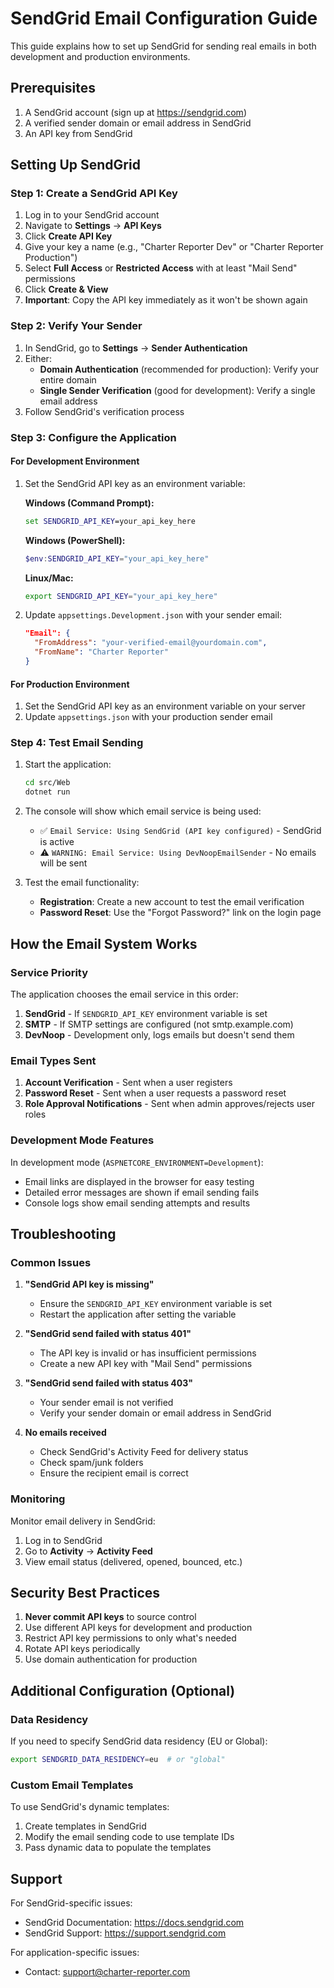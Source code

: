 # SendGrid Email Configuration Guide

This guide explains how to set up SendGrid for sending real emails in both development and production environments.

## Prerequisites

1. A SendGrid account (sign up at https://sendgrid.com)
2. A verified sender domain or email address in SendGrid
3. An API key from SendGrid

## Setting Up SendGrid

### Step 1: Create a SendGrid API Key

1. Log in to your SendGrid account
2. Navigate to **Settings** → **API Keys**
3. Click **Create API Key**
4. Give your key a name (e.g., "Charter Reporter Dev" or "Charter Reporter Production")
5. Select **Full Access** or **Restricted Access** with at least "Mail Send" permissions
6. Click **Create & View**
7. **Important**: Copy the API key immediately as it won't be shown again

### Step 2: Verify Your Sender

1. In SendGrid, go to **Settings** → **Sender Authentication**
2. Either:
   - **Domain Authentication** (recommended for production): Verify your entire domain
   - **Single Sender Verification** (good for development): Verify a single email address
3. Follow SendGrid's verification process

### Step 3: Configure the Application

#### For Development Environment

1. Set the SendGrid API key as an environment variable:

   **Windows (Command Prompt):**
   ```cmd
   set SENDGRID_API_KEY=your_api_key_here
   ```

   **Windows (PowerShell):**
   ```powershell
   $env:SENDGRID_API_KEY="your_api_key_here"
   ```

   **Linux/Mac:**
   ```bash
   export SENDGRID_API_KEY="your_api_key_here"
   ```

2. Update `appsettings.Development.json` with your sender email:
   ```json
   "Email": {
     "FromAddress": "your-verified-email@yourdomain.com",
     "FromName": "Charter Reporter"
   }
   ```

#### For Production Environment

1. Set the SendGrid API key as an environment variable on your server
2. Update `appsettings.json` with your production sender email

### Step 4: Test Email Sending

1. Start the application:
   ```bash
   cd src/Web
   dotnet run
   ```

2. The console will show which email service is being used:
   - ✅ `Email Service: Using SendGrid (API key configured)` - SendGrid is active
   - ⚠️ `WARNING: Email Service: Using DevNoopEmailSender` - No emails will be sent

3. Test the email functionality:
   - **Registration**: Create a new account to test the email verification
   - **Password Reset**: Use the "Forgot Password?" link on the login page

## How the Email System Works

### Service Priority

The application chooses the email service in this order:
1. **SendGrid** - If `SENDGRID_API_KEY` environment variable is set
2. **SMTP** - If SMTP settings are configured (not smtp.example.com)
3. **DevNoop** - Development only, logs emails but doesn't send them

### Email Types Sent

1. **Account Verification** - Sent when a user registers
2. **Password Reset** - Sent when a user requests a password reset
3. **Role Approval Notifications** - Sent when admin approves/rejects user roles

### Development Mode Features

In development mode (`ASPNETCORE_ENVIRONMENT=Development`):
- Email links are displayed in the browser for easy testing
- Detailed error messages are shown if email sending fails
- Console logs show email sending attempts and results

## Troubleshooting

### Common Issues

1. **"SendGrid API key is missing"**
   - Ensure the `SENDGRID_API_KEY` environment variable is set
   - Restart the application after setting the variable

2. **"SendGrid send failed with status 401"**
   - The API key is invalid or has insufficient permissions
   - Create a new API key with "Mail Send" permissions

3. **"SendGrid send failed with status 403"**
   - Your sender email is not verified
   - Verify your sender domain or email address in SendGrid

4. **No emails received**
   - Check SendGrid's Activity Feed for delivery status
   - Check spam/junk folders
   - Ensure the recipient email is correct

### Monitoring

Monitor email delivery in SendGrid:
1. Log in to SendGrid
2. Go to **Activity** → **Activity Feed**
3. View email status (delivered, opened, bounced, etc.)

## Security Best Practices

1. **Never commit API keys** to source control
2. Use different API keys for development and production
3. Restrict API key permissions to only what's needed
4. Rotate API keys periodically
5. Use domain authentication for production

## Additional Configuration (Optional)

### Data Residency

If you need to specify SendGrid data residency (EU or Global):
```bash
export SENDGRID_DATA_RESIDENCY=eu  # or "global"
```

### Custom Email Templates

To use SendGrid's dynamic templates:
1. Create templates in SendGrid
2. Modify the email sending code to use template IDs
3. Pass dynamic data to populate the templates

## Support

For SendGrid-specific issues:
- SendGrid Documentation: https://docs.sendgrid.com
- SendGrid Support: https://support.sendgrid.com

For application-specific issues:
- Contact: support@charter-reporter.com
